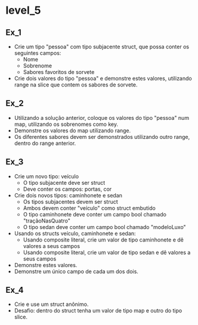# level_5

## Ex_1

- Crie um tipo "pessoa" com tipo subjacente struct, que possa conter os seguintes campos:
    - Nome
    - Sobrenome
    - Sabores favoritos de sorvete
- Crie dois valores do tipo "pessoa" e demonstre estes valores, utilizando range na slice que contem os sabores de sorvete.

## Ex_2

- Utilizando a solução anterior, coloque os valores do tipo "pessoa" num map, utilizando os sobrenomes como key.
- Demonstre os valores do map utilizando range.
- Os diferentes sabores devem ser demonstrados utilizando outro range, dentro do range anterior.

## Ex_3

- Crie um novo tipo: veículo
    - O tipo subjacente deve ser struct
    - Deve conter os campos: portas, cor
- Crie dois novos tipos: caminhonete e sedan
    - Os tipos subjacentes devem ser struct
    - Ambos devem conter "veículo" como struct embutido
    - O tipo caminhonete deve conter um campo bool chamado "traçãoNasQuatro"
    - O tipo sedan deve conter um campo bool chamado "modeloLuxo"
- Usando os structs veículo, caminhonete e sedan:
    - Usando composite literal, crie um valor de tipo caminhonete e dê valores a seus campos
    - Usando composite literal, crie um valor de tipo sedan e dê valores a seus campos
- Demonstre estes valores.
- Demonstre um único campo de cada um dos dois.

## Ex_4

- Crie e use um struct anônimo.
- Desafio: dentro do struct tenha um valor de tipo map e outro do tipo slice.
